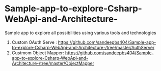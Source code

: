 # Sample-app-to-explore-Csharp-WebApi-and-Architecture- 
Sample app to explore all possibilities using various tools and technologies
<br/>
1. Custom OAuth Serve : https://github.com/sandeepbs404/Sample-app-to-explore-Csharp-WebApi-and-Architecture-/tree/master/AuthServer <br/>
2. Custmom Object Mapper: https://github.com/sandeepbs404/Sample-app-to-explore-Csharp-WebApi-and-Architecture-/tree/master/ObjectMapper
